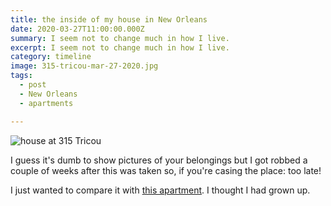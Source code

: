```yaml
---
title: the inside of my house in New Orleans
date: 2020-03-27T11:00:00.000Z
summary: I seem not to change much in how I live.
excerpt: I seem not to change much in how I live.
category: timeline
image: 315-tricou-mar-27-2020.jpg
tags:
  - post 
  - New Orleans
  - apartments

---
```


![house at 315 Tricou](/static/img/timeline/315-tricou-mar-27-2020.jpg "house at 315 Tricou")

I guess it's dumb to show pictures of your belongings but I got robbed a couple of weeks after this was taken so, if you're casing the place: too late! 

I just wanted to compare it with [this apartment](/timeline/532-pacific-street-brooklyn/). I thought I had grown up.